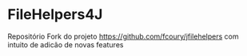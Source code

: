 # FileHelpers4J
Repositório Fork do projeto https://github.com/fcoury/jfilehelpers com intuito de adicão de novas features
